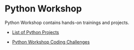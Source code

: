 # Python Workshop

Python Workshop contains hands-on trainings and projects.


- [List of Python Projects](./projects/README.md)

- [Python Workshop Coding Challenges](./coding-challenges/README.md)